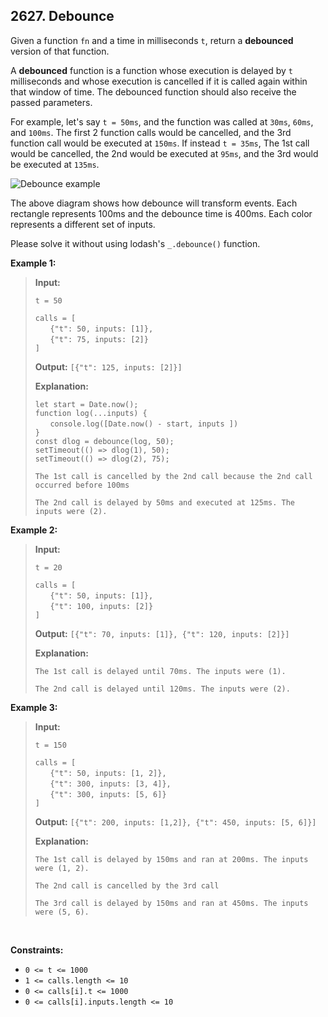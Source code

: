 ## 2627. Debounce

Given a function `fn` and a time in milliseconds `t`, return a **debounced** version of that function.

A **debounced** function is a function whose execution is delayed by `t` milliseconds and whose execution is cancelled if it is called again within that window of time. The debounced function should also receive the passed parameters.

For example, let's say `t = 50ms`, and the function was called at `30ms`, `60ms`, and `100ms`. The first 2 function calls would be cancelled, and the 3rd function call would be executed at `150ms`. If instead `t = 35ms`, The 1st call would be cancelled, the 2nd would be executed at `95ms`, and the 3rd would be executed at `135ms`.

![Debounce example](https://assets.leetcode.com/uploads/2023/04/08/screen-shot-2023-04-08-at-11048-pm.png)

The above diagram shows how debounce will transform events. Each rectangle represents 100ms and the debounce time is 400ms. Each color represents a different set of inputs.

Please solve it without using lodash's `_.debounce()` function.

**Example 1:**

> **Input:**
>
> `t = 50`
>
> `calls = [` <br> &nbsp; &nbsp; &nbsp; `{"t": 50, inputs: [1]},` <br> &nbsp; &nbsp; &nbsp; `{"t": 75, inputs: [2]}` <br> `]`
>
> **Output:** `[{"t": 125, inputs: [2]}]`
>
> **Explanation:**
>
> `let start = Date.now();` <br> `function log(...inputs) { ` <br> &nbsp; &nbsp; &nbsp; `console.log([Date.now() - start, inputs ])` <br> `}` <br> `const dlog = debounce(log, 50);` <br> `setTimeout(() => dlog(1), 50);` <br> `setTimeout(() => dlog(2), 75);`
>
> `The 1st call is cancelled by the 2nd call because the 2nd call occurred before 100ms`
>
> `The 2nd call is delayed by 50ms and executed at 125ms. The inputs were (2).`

**Example 2:**

> **Input:**
>
> `t = 20`
>
> `calls = [` <br> &nbsp; &nbsp; &nbsp; `{"t": 50, inputs: [1]},` <br> &nbsp; &nbsp; &nbsp; `{"t": 100, inputs: [2]}` <br> `]`
>
> **Output:** `[{"t": 70, inputs: [1]}, {"t": 120, inputs: [2]}]`
>
> **Explanation:**
>
> `The 1st call is delayed until 70ms. The inputs were (1).`
>
> `The 2nd call is delayed until 120ms. The inputs were (2).`

**Example 3:**

> **Input:**
>
> `t = 150`
>
> `calls = [` <br> &nbsp; &nbsp; &nbsp; `{"t": 50, inputs: [1, 2]},` <br> &nbsp; &nbsp; &nbsp; `{"t": 300, inputs: [3, 4]},` <br> &nbsp; &nbsp; &nbsp; `{"t": 300, inputs: [5, 6]}` <br> `]`
>
> **Output:** `[{"t": 200, inputs: [1,2]}, {"t": 450, inputs: [5, 6]}]`
>
> **Explanation:**
>
> `The 1st call is delayed by 150ms and ran at 200ms. The inputs were (1, 2).`
>
> `The 2nd call is cancelled by the 3rd call`
>
> `The 3rd call is delayed by 150ms and ran at 450ms. The inputs were (5, 6).`

<br>

**Constraints:**

- `0 <= t <= 1000`
- `1 <= calls.length <= 10`
- `0 <= calls[i].t <= 1000`
- `0 <= calls[i].inputs.length <= 10`
